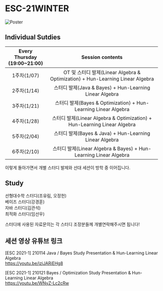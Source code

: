 # ESC-21WINTER
![Poster](https://raw.githubusercontent.com/YonseiESC/ESC21-WINTER/master/img/1.png)

## Individual Sutdies

|Every Thursday <br> (19:00~21:00)|Session contents|
|:-------:|:-----------------------:|
|1주차(1/07)|OT 및 스터디 발제(Linear Algebra & Optimization) + Hun-Learning Linear Algebra|
|2주차(1/14)|스터디 발제(Java & Bayes) + Hun-Learning Linear Algebra|
|3주차(1/21)|스터디 발제(Bayes & Optimization) + Hun-Learning Linear Algebra|
|4주차(1/28)|스터디 발제(Linear Algebra & Optimization) + Hun-Learning Linear Algebra|
|5주차(2/04)|스터디 발제(Bayes & Java) + Hun-Learning Linear Algebra|
|6주차(2/10)|스터디 발제(Linear Algebra & Bayes) + Hun-Learning Linear Algebra|

이렇게 돌아가면서 개별 스터디 발제와 선대 세션이 방학 중 이어집니다.

## Study
선형대수학 스터디(조유림, 오정헌) <br>
베이즈 스터디(강경훈) <br>
자바 스터디(김관석) <br>
최적화 스터디(임선우) <br>

스터디에 사용된 자료문의는 각 스터디 조장분들께 개별연락해주시면 됩니다!


## 세션 영상 유튜브 링크

[ESC 2021-1] 210114 Java / Bayes Study Presentation & Hun-Learning Linear Algebra <br>
https://youtu.be/jziJARiEHg8

[ESC 2021-1] 210121 Bayes / Optimization Study Presentation & Hun-Learning Linear Algebra <br>
https://youtu.be/WNyZ-Lc2cRw
